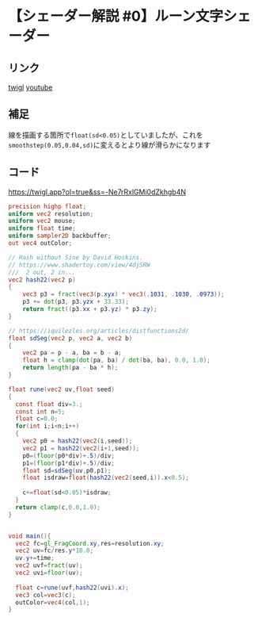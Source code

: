 # 【シェーダー解説 #0】ルーン文字シェーダー

## リンク

[twigl](https://twigl.app/)
[youtube](https://youtu.be/XsAXXQ0V9kk?si=8c7K6jV-ktROr50L)

## 補足

線を描画する箇所で`float(sd<0.05)`としていましたが、これを`smoothstep(0.05,0.04,sd)`に変えるとより線が滑らかになります

## コード

https://twigl.app?ol=true&ss=-Ne7rRxlGMi0dZkhgb4N

```glsl
precision highp float;
uniform vec2 resolution;
uniform vec2 mouse;
uniform float time;
uniform sampler2D backbuffer;
out vec4 outColor;

// Hash without Sine by David Hoskins.
// https://www.shadertoy.com/view/4djSRW
///  2 out, 2 in...
vec2 hash22(vec2 p)
{
    vec3 p3 = fract(vec3(p.xyx) * vec3(.1031, .1030, .0973));
    p3 += dot(p3, p3.yzx + 33.33);
    return fract((p3.xx + p3.yz) * p3.zy);
}

// https://iquilezles.org/articles/distfunctions2d/
float sdSeg(vec2 p, vec2 a, vec2 b)
{
    vec2 pa = p - a, ba = b - a;
    float h = clamp(dot(pa, ba) / dot(ba, ba), 0.0, 1.0);
    return length(pa - ba * h);
}

float rune(vec2 uv,float seed)
{
  const float div=3.;
  const int n=5;
  float c=0.0;
  for(int i;i<n;i++)
  {
    vec2 p0 = hash22(vec2(i,seed));
    vec2 p1 = hash22(vec2(i+1,seed));
    p0=(floor(p0*div)+.5)/div;
    p1=(floor(p1*div)+.5)/div;
    float sd=sdSeg(uv,p0,p1);
    float isdraw=float(hash22(vec2(seed,i)).x<0.5);
    
    c+=float(sd<0.05)*isdraw;
  }
  return clamp(c,0.0,1.0);
}


void main(){
  vec2 fc=gl_FragCoord.xy,res=resolution.xy;
  vec2 uv=fc/res.y*10.0;
  uv.y+=time;
  vec2 uvf=fract(uv);
  vec2 uvi=floor(uv);
  
  float c=rune(uvf,hash22(uvi).x);
  vec3 col=vec3(c);
  outColor=vec4(col,1);
}
```